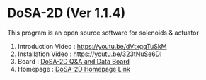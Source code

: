 # DoSA-2D (Ver 1.1.4)

This program is an open source software for solenoids &amp; actuator

1. Introduction Video : https://youtu.be/dVtxgqTuSkM <br>
2. Installation Video : https://youtu.be/323tNuSe6DI <br>
3. Board : <a href="https://solenoid.or.kr/direct_eng.php?address=https://solenoid.or.kr/gtzero1/gt_zboard.php?id=open_cae_eng">DoSA-2D Q&A and Data Board</a><br>
4. Homepage : <a href="https://solenoid.or.kr/index_dosa_open_2d_eng.html">DoSA-2D Homepage Link</a><br>
<br><br>
<img src="https://solenoid.or.kr/openactuator/DoSA/DoSA-2D.png" border="0" alt="">
